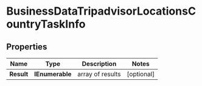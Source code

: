# BusinessDataTripadvisorLocationsCountryTaskInfo


## Properties

| Name | Type | Description | Notes |
|------------ | ------------- | ------------- | -------------|
**Result** | **IEnumerable<BusinessDataTripadvisorLocationsCountryResultInfo>** | array of results |[optional]|